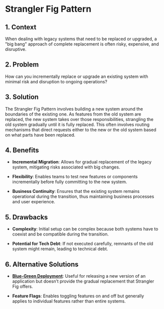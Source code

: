 # Strangler Fig Pattern


## 1. Context

When dealing with legacy systems that need to be replaced or upgraded, a "big bang" approach of complete replacement is often risky, expensive, and disruptive.


## 2. Problem

How can you incrementally replace or upgrade an existing system with minimal risk and disruption to ongoing operations?


## 3. Solution

The Strangler Fig Pattern involves building a new system around the boundaries of the existing one. As features from the old system are replaced, the new system takes over those responsibilities, strangling the old system gradually until it is fully replaced. This often involves routing mechanisms that direct requests either to the new or the old system based on what parts have been replaced.


## 4. Benefits

- **Incremental Migration**: Allows for gradual replacement of the legacy system, mitigating risks associated with big changes.

- **Flexibility**: Enables teams to test new features or components incrementally before fully committing to the new system.

- **Business Continuity**: Ensures that the existing system remains operational during the transition, thus maintaining business processes and user experience.


## 5. Drawbacks

- **Complexity**: Initial setup can be complex because both systems have to coexist and be compatible during the transition.

- **Potential for Tech Debt**: If not executed carefully, remnants of the old system might remain, leading to technical debt.


## 6. Alternative Solutions

- **[Blue-Green Deployment](./Blue-Green%20Deployment.md)**: Useful for releasing a new version of an application but doesn’t provide the gradual replacement that Strangler Fig offers.

- **Feature Flags**: Enables toggling features on and off but generally applies to individual features rather than entire systems.
